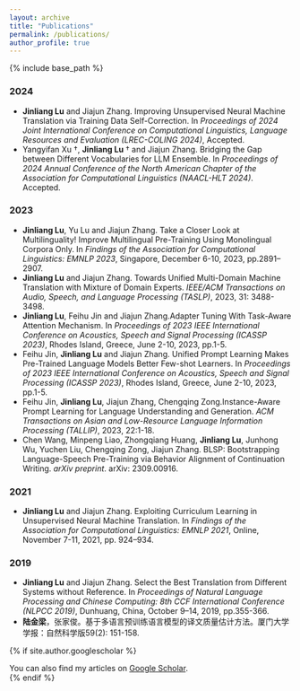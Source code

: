 ```yaml
---
layout: archive
title: "Publications"
permalink: /publications/
author_profile: true
---
```


{% include base_path %}

### 2024
* **Jinliang Lu** and Jiajun Zhang. Improving Unsupervised Neural Machine Translation via Training Data Self-Correction. In *Proceedings of 2024 Joint International Conference on Computational Linguistics, Language Resources and Evaluation (LREC-COLING 2024)*, Accepted.
* Yangyifan Xu †, **Jinliang Lu** † and Jiajun Zhang. Bridging the Gap between Different Vocabularies for LLM Ensemble. In *Proceedings of 2024 Annual Conference of the North American Chapter of the Association for Computational Linguistics (NAACL-HLT 2024)*. Accepted.

### 2023
* **Jinliang Lu**, Yu Lu and Jiajun Zhang. Take a Closer Look at Multilinguality! Improve Multilingual Pre-Training Using Monolingual Corpora Only. In *Findings of the Association for Computational Linguistics: EMNLP 2023*, Singapore, December 6-10, 2023, pp.2891–2907.
* **Jinliang Lu** and Jiajun Zhang. Towards Unified Multi-Domain Machine Translation with Mixture of Domain Experts. *IEEE/ACM Transactions on Audio, Speech, and Language Processing (TASLP)*, 2023, 31: 3488-3498.
* **Jinliang Lu**, Feihu Jin and Jiajun Zhang.Adapter Tuning With Task-Aware Attention Mechanism. In *Proceedings of 2023 IEEE International Conference on Acoustics, Speech and Signal Processing (ICASSP 2023)*, Rhodes Island, Greece, June 2-10, 2023, pp.1-5.
* Feihu Jin, **Jinliang Lu** and Jiajun Zhang. Unified Prompt Learning Makes Pre-Trained Language Models Better Few-shot Learners. In *Proceedings of 2023 IEEE International Conference on Acoustics, Speech and Signal Processing (ICASSP 2023)*, Rhodes Island, Greece, June 2-10, 2023, pp.1-5.
* Feihu Jin, **Jinliang Lu**, Jiajun Zhang, Chengqing Zong.Instance-Aware Prompt Learning for Language Understanding and Generation. *ACM Transactions on Asian and Low-Resource Language Information Processing (TALLIP)*, 2023, 22:1-18.
* Chen Wang, Minpeng Liao, Zhongqiang Huang, **Jinliang Lu**, Junhong Wu, Yuchen Liu, Chengqing Zong, Jiajun Zhang. BLSP: Bootstrapping Language-Speech Pre-Training via Behavior Alignment of Continuation Writing. *arXiv preprint*. arXiv: 2309.00916.

### 2021
* **Jinliang Lu** and Jiajun Zhang. Exploiting Curriculum Learning in Unsupervised Neural Machine Translation. In *Findings of the Association for Computational Linguistics: EMNLP 2021*, Online, November 7-11, 2021, pp. 924–934.

### 2019
* **Jinliang Lu** and Jiajun Zhang. Select the Best Translation from Different Systems without Reference. In *Proceedings of Natural Language Processing and Chinese Computing: 8th CCF International Conference (NLPCC 2019)*, Dunhuang, China, October 9–14, 2019, pp.355-366.
* **陆金梁**，张家俊。基于多语言预训练语言模型的译文质量估计方法。厦门大学学报：自然科学版59(2): 151-158.



{% if site.author.googlescholar %}
  <div class="wordwrap">You can also find my articles on <a href="{{site.author.googlescholar}}">Google Scholar</a>.</div>
{% endif %}
